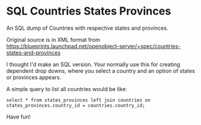 # SQL Countries States Provinces
An SQL dump of Countries with respective states and provinces.

Original source is in XML format from https://blueprints.launchpad.net/openobject-server/+spec/countries-states-and-provinces

I thought I'd make an SQL version. Your normally use this for creating dependent drop downs, where you select a country and an option of states or provinces appears.

A simple query to list all countries would be like:

```select * from states_provinces left join countries on states_provinces.country_id = countries.country_id;```

Have fun!
